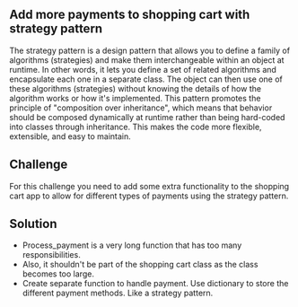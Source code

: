 ## Add more payments to shopping cart with strategy pattern

The strategy pattern is a design pattern that allows you to define a family of algorithms (strategies) and make
them interchangeable within an object at runtime. In other words, it lets you define a set of related algorithms and
encapsulate each one in a separate class. The object can then use one of these algorithms (strategies) without
knowing the details of how the algorithm works or how it's implemented. This pattern promotes the principle of
"composition over inheritance", which means that behavior should be composed dynamically at runtime rather
than being hard-coded into classes through inheritance. This makes the code more flexible, extensible,
and easy to maintain.

## Challenge

For this challenge you need to add some extra functionality to the shopping cart app to allow for different types of
payments using the strategy pattern.

## Solution

- Process_payment is a very long function that has too many responsibilities.
- Also, it shouldn't be part of the shopping cart class as the class becomes too large.
- Create separate function to handle payment. Use dictionary to store the different payment methods. Like a strategy pattern.
